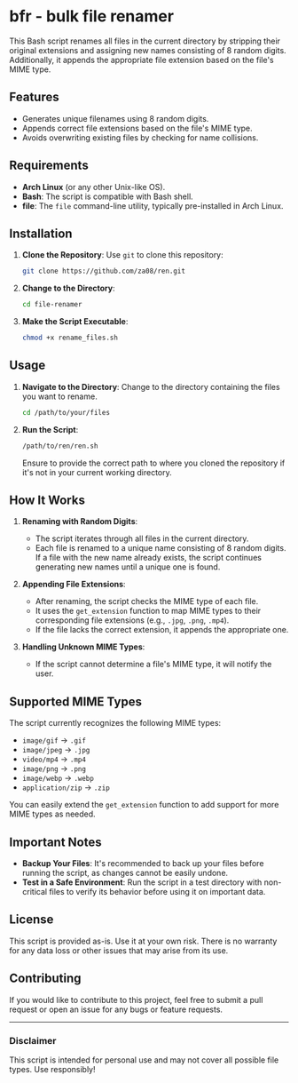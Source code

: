 # bfr - bulk file renamer

This Bash script renames all files in the current directory by stripping their original extensions and assigning new names consisting of 8 random digits. Additionally, it appends the appropriate file extension based on the file's MIME type.

## Features

- Generates unique filenames using 8 random digits.
- Appends correct file extensions based on the file's MIME type.
- Avoids overwriting existing files by checking for name collisions.

## Requirements

- **Arch Linux** (or any other Unix-like OS).
- **Bash**: The script is compatible with Bash shell.
- **file**: The `file` command-line utility, typically pre-installed in Arch Linux.

## Installation

1. **Clone the Repository**: Use `git` to clone this repository:

   ```bash
   git clone https://github.com/za08/ren.git
   ```

2. **Change to the Directory**:

   ```bash
   cd file-renamer
   ```

3. **Make the Script Executable**:

   ```bash
   chmod +x rename_files.sh
   ```

## Usage

1. **Navigate to the Directory**: Change to the directory containing the files you want to rename.

   ```bash
   cd /path/to/your/files
   ```

2. **Run the Script**:

   ```bash
   /path/to/ren/ren.sh
   ```

   Ensure to provide the correct path to where you cloned the repository if it's not in your current working directory.

## How It Works

1. **Renaming with Random Digits**:
   - The script iterates through all files in the current directory.
   - Each file is renamed to a unique name consisting of 8 random digits. If a file with the new name already exists, the script continues generating new names until a unique one is found.

2. **Appending File Extensions**:
   - After renaming, the script checks the MIME type of each file.
   - It uses the `get_extension` function to map MIME types to their corresponding file extensions (e.g., `.jpg`, `.png`, `.mp4`).
   - If the file lacks the correct extension, it appends the appropriate one.

3. **Handling Unknown MIME Types**:
   - If the script cannot determine a file's MIME type, it will notify the user.

## Supported MIME Types

The script currently recognizes the following MIME types:

- `image/gif` → `.gif`
- `image/jpeg` → `.jpg`
- `video/mp4` → `.mp4`
- `image/png` → `.png`
- `image/webp` → `.webp`
- `application/zip` → `.zip`

You can easily extend the `get_extension` function to add support for more MIME types as needed.

## Important Notes

- **Backup Your Files**: It's recommended to back up your files before running the script, as changes cannot be easily undone.
- **Test in a Safe Environment**: Run the script in a test directory with non-critical files to verify its behavior before using it on important data.

## License

This script is provided as-is. Use it at your own risk. There is no warranty for any data loss or other issues that may arise from its use.

## Contributing

If you would like to contribute to this project, feel free to submit a pull request or open an issue for any bugs or feature requests.

---

### Disclaimer

This script is intended for personal use and may not cover all possible file types. Use responsibly!
